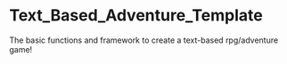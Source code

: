 # Text_Based_Adventure_Template
The basic functions and framework to create a text-based rpg/adventure game!
